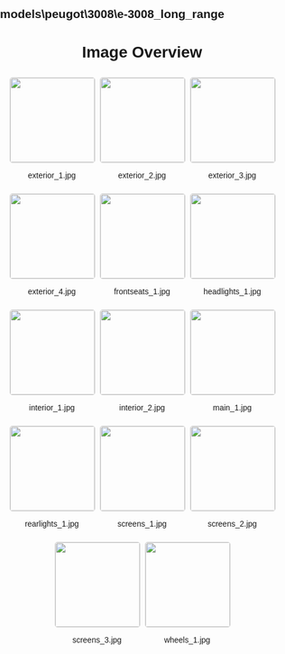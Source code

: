 ## models\peugot\3008\e-3008_long_range
<style>
    body {
        font-family: Arial, sans-serif;
        margin: 0;
        padding: 0;
    }
    .image-gallery {
        display: flex;
        flex-wrap: wrap;
        gap: 10px;
        justify-content: center;
        padding: 10px;
    }
    .image-gallery img {
        width: 150px;
        height: auto;
        border: 1px solid #ddd;
        border-radius: 5px;
    }
    .image-gallery div {
        flex: 1 1 calc(33.333% - 20px); /* Three images per row on large screens */
        max-width: 150px;
        text-align: center;
    }
    @media (max-width: 768px) {
        .image-gallery div {
            flex: 1 1 calc(50% - 20px); /* Two images per row on medium screens */
        }
    }
    @media (max-width: 480px) {
        .image-gallery div {
            flex: 1 1 100%; /* One image per row on small screens */
        }
    }
</style>
<h1 style ="text-align: center;"> Image Overview </h1> <div class="image-gallery">
<div>
<img src="https://media.evkx.net/multimedia/models/peugot/3008/e-3008_long_range/exterior_1_st.jpg">
<p>exterior_1.jpg</p>
</div>
<div>
<img src="https://media.evkx.net/multimedia/models/peugot/3008/e-3008_long_range/exterior_2_st.jpg">
<p>exterior_2.jpg</p>
</div>
<div>
<img src="https://media.evkx.net/multimedia/models/peugot/3008/e-3008_long_range/exterior_3_st.jpg">
<p>exterior_3.jpg</p>
</div>
<div>
<img src="https://media.evkx.net/multimedia/models/peugot/3008/e-3008_long_range/exterior_4_st.jpg">
<p>exterior_4.jpg</p>
</div>
<div>
<img src="https://media.evkx.net/multimedia/models/peugot/3008/e-3008_long_range/frontseats_1_st.jpg">
<p>frontseats_1.jpg</p>
</div>
<div>
<img src="https://media.evkx.net/multimedia/models/peugot/3008/e-3008_long_range/headlights_1_st.jpg">
<p>headlights_1.jpg</p>
</div>
<div>
<img src="https://media.evkx.net/multimedia/models/peugot/3008/e-3008_long_range/interior_1_st.jpg">
<p>interior_1.jpg</p>
</div>
<div>
<img src="https://media.evkx.net/multimedia/models/peugot/3008/e-3008_long_range/interior_2_st.jpg">
<p>interior_2.jpg</p>
</div>
<div>
<img src="https://media.evkx.net/multimedia/models/peugot/3008/e-3008_long_range/main_1_st.jpg">
<p>main_1.jpg</p>
</div>
<div>
<img src="https://media.evkx.net/multimedia/models/peugot/3008/e-3008_long_range/rearlights_1_st.jpg">
<p>rearlights_1.jpg</p>
</div>
<div>
<img src="https://media.evkx.net/multimedia/models/peugot/3008/e-3008_long_range/screens_1_st.jpg">
<p>screens_1.jpg</p>
</div>
<div>
<img src="https://media.evkx.net/multimedia/models/peugot/3008/e-3008_long_range/screens_2_st.jpg">
<p>screens_2.jpg</p>
</div>
<div>
<img src="https://media.evkx.net/multimedia/models/peugot/3008/e-3008_long_range/screens_3_st.jpg">
<p>screens_3.jpg</p>
</div>
<div>
<img src="https://media.evkx.net/multimedia/models/peugot/3008/e-3008_long_range/wheels_1_st.jpg">
<p>wheels_1.jpg</p>
</div>
</div>
